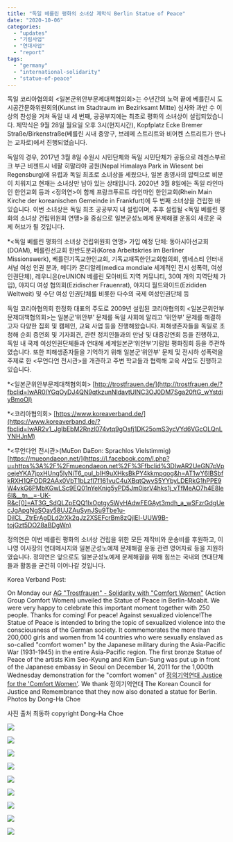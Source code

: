 ```yaml
---
title: "독일 베를린 평화의 소녀상 제막식 Berlin Statue of Peace"
date: "2020-10-06"
categories: 
  - "updates"
  - "기림사업"
  - "연대사업"
  - "report"
tags: 
  - "germany"
  - "international-solidarity"
  - "statue-of-peace"
---
```


독일 코리아협의회 <일본군위안부문제대책협의회>는 수년간의 노력 끝에 베를린시 도시공간문화위원회의(Kunst im Stadtraum im Bezirksamt Mitte) 심사와 과반 수 이상의 찬성을 거쳐 독일 내 세 번째, 공공부지에는 최초로 평화의 소녀상이 설립되었습니다. 제막식은 9월 28일 월요일 오후 3시(현지시간), Kopfplatz Ecke Bremer Straße/Birkenstraße(베를린 시내 중앙구, 브레메 스트리트와 비어켄 스트리트가 만나는 교차로)에서 진행되었습니다.

독일의 경우, 2017년 3월 8일 수원시 시민단체와 독일 시민단체가 공동으로 레겐스부르크 부근 비젠트시 네팔 히말라야 공원(Nepal Himalaya Park in Wiesent bei Regensburg)에 유럽과 독일 최초로 소녀상을 세웠으나, 일본 총영사의 압력으로 비문이 치워지고 현재는 소녀상만 남아 있는 상태입니다. 2020년 3월 8일에는 독일 라인마인 한인교회 등과 <정의연>이 함께 프랑크푸르트 라인마인 한인교회(Rhein Main Kirche der koreanischen Gemeinde in Frankfurt)에 두 번째 소녀상을 건립한 바 있습니다. 이번 소녀상은 독일 최초 공공부지 내 설립이며, 추후 설립될 <독일 베를린 평화의 소녀상 건립위원회 연맹>을 중심으로 일본군성노예제 문제해결 운동의 새로운 국제 허브가 될 것입니다.

\*<독일 베를린 평화의 소녀상 건립위원회 연맹> 가입 예정 단체: 동아시아선교회(DOAM), 베를린선교회 한반도분과(Korea Arbeitskries im Berliner Missionswerk), 베를린기독교한인교회, 기독교재독한인교회협의회, 엠네스티 인터내셔널 여성 인권 분과, 메디카 몬디알레(medica mondiale 세계적인 전시 성폭력, 여성인권단체), 레우니온(reUNION 베를린 모아비트 지역 커뮤니티, 30여 개의 지역단체 가입), 야지디 여성 협의회(Ezidischer Frauenrat), 야지디 월드와이드(Ezididen Weltweit) 및 수단 여성 인권단체를 비롯한 다수의 국제 여성인권단체 등

독일 코리아협의회 한정화 대표의 주도로 2009년 설립된 코리아협의회 <일본군위안부문제대책협의회>는 일본군‘위안부’ 문제를 독일 사회에 알리고 ‘위안부’ 문제를 해결하고자 다양한 집회 및 캠페인, 교육 사업 등을 진행해왔습니다. 피해생존자들을 독일로 초청해 순회 증언회 및 기자회견, 관련 정치인들과의 만남 및 대중강연회 등을 진행하고, 독일 내 국제 여성인권단체들과 연대해 세계일본군‘위안부’기림일 평화집회 등을 주관하였습니다. 또한 피해생존자들을 기억하기 위해 일본군‘위안부’ 문제 및 전시하 성폭력을 주제로 한 <무언다언 전시관>을 개관하고 주변 학교들과 협력해 교육 사업도 진행하고 있습니다.

\*<일본군위안부문제대책협의회> [http://trostfrauen.de/](http://trostfrauen.de/?fbclid=IwAR0IYGqOyDJ4QN9qtkzunNldavtUlNC3OJ0DM7Sga20ftG_wYstdiyBmoOI)

\*<코리아협의회> [https://www.koreaverband.de/](https://www.koreaverband.de/?fbclid=IwAR2v1_JgIbEbM2Rnzl074vtq9gOsfj1DK25omS3ycVYd6VGcOLQnLYNHJnM)

\*<무언다언 전시관>(MuEon DaEon: Sprachlos Vielstimmig) [https://mueondaeon.net/](https://l.facebook.com/l.php?u=https%3A%2F%2Fmueondaeon.net%2F%3Ffbclid%3DIwAR2UeGN7pVpoejeYKA7jpxHUng5lyNiT6_pul_bIH9uXHksBkPY4kkmpqog&h=AT1wY6IBSbfkRXH1QFODR2AAx0VbT1bLzfl7f161vuC4uXBqtQwvS5YYbyLDERkG1hPPE9W4vkG6PMbKGwLSc9EQ01nYeKnig5yPD5Jm0isrV4hks1j_vTfMeAO7h4E8le6I&__tn__=-UK-R&c[0]=AT3G_SdQLZpEQQ1lxOptgy5WyHAdwFEGAyt3mdh_a_wSFzrGdgUecJgApgNgSOay58UJZAuSynJSu9Tbe1u-DilCL_ZtrErAgDLd2rXk2qJz2XSEFcrBm8zQjIEl-UUW9B-tojGzt5DO28aBDgWn)

정의연은 이번 베를린 평화의 소녀상 건립을 위한 모든 제작비와 운송비를 후원하고, 이나영 이사장의 연대메시지와 일본군성노예제 문제해결 운동 관련 영어자료 등을 지원하였습니다. 정의연은 앞으로도 일본군성노예제 문제해결을 위해 힘쓰는 국내외 연대단체들과 활동을 굳건히 이어나갈 것입니다.

Korea Verband Post:

On Monday our [AG "Trostfrauen" - Solidarity with "Comfort Women"](https://www.facebook.com/trostfrauen/?__cft__[0]=AZXlx8BHsLzlEOUQB12C2jvrNfjmBI_LQK0K2CFwOHZaxIgDgk6f7e5WSlJiUqviaRvv1TFyqnqOTFbtm8gOd2nkjcIj-Fk9yo-Zi_iPb7XJGE2F2KntCZMXWqkO2zAzOMaS2HghO_eVw1FxCv5ZMHzc5gujCbEghNhFcNcnotdlL9a2kb-Cklj-G1h3VTXJxN3CQN3nhAQ7hFXfrq-tMvLt&__tn__=kK-y-R) (Action Group Comfort Women) unveiled the Statue of Peace in Berlin-Moabit. We were very happy to celebrate this important moment together with 250 people. Thanks for coming! For peace! Against sexualized violence!The Statue of Peace is intended to bring the topic of sexualized violence into the consciousness of the German society. It commemorates the more than 200,000 girls and women from 14 countries who were sexually enslaved as so-called "comfort women" by the Japanese military during the Asia-Pacific War (1931-1945) in the entire Asia-Pacific region. The first bronze Statue of Peace of the artists Kim Seo-Kyung and Kim Eun-Sung was put up in front of the Japanese embassy in Seoul on December 14, 2011 for the 1,000th Wednesday demonstration for the "comfort women" of [정의기억연대 Justice for the 'Comfort Women'](https://www.facebook.com/womenandwar/?__cft__[0]=AZXlx8BHsLzlEOUQB12C2jvrNfjmBI_LQK0K2CFwOHZaxIgDgk6f7e5WSlJiUqviaRvv1TFyqnqOTFbtm8gOd2nkjcIj-Fk9yo-Zi_iPb7XJGE2F2KntCZMXWqkO2zAzOMaS2HghO_eVw1FxCv5ZMHzc5gujCbEghNhFcNcnotdlL9a2kb-Cklj-G1h3VTXJxN3CQN3nhAQ7hFXfrq-tMvLt&__tn__=kK-y-R). We thank 정의기억연대 The Korean Council for Justice and Remembrance that they now also donated a statue for Berlin. Photos by Dong-Ha Choe

사진 출처 최동하 copyright Dong-Ha Choe

![](http://womenandwar.net/kr/wp-content/uploads/2020/10/DHC4820.jpg)

![](http://womenandwar.net/kr/wp-content/uploads/2020/10/DHC4877.jpg)

![](http://womenandwar.net/kr/wp-content/uploads/2020/10/DHC4924.jpg)

![](http://womenandwar.net/kr/wp-content/uploads/2020/10/DHC4996.jpg)

![](http://womenandwar.net/kr/wp-content/uploads/2020/10/DSF1009.jpg)

![](http://womenandwar.net/kr/wp-content/uploads/2020/10/DHC4920.jpg)

![](http://womenandwar.net/kr/wp-content/uploads/2020/10/DHC4909.jpg)

![](http://womenandwar.net/kr/wp-content/uploads/2020/10/DHC4958.jpg)

![](http://womenandwar.net/kr/wp-content/uploads/2020/10/DSF1048.jpg)
